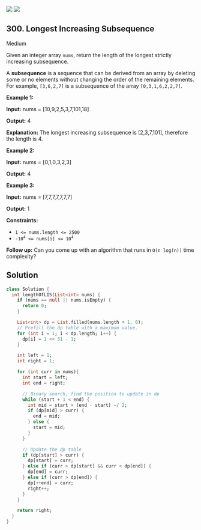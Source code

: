 [![](https://img.shields.io/github/stars/javadev/LeetCode-in-All?label=Stars&style=flat-square)](https://github.com/javadev/LeetCode-in-All)
[![](https://img.shields.io/github/forks/javadev/LeetCode-in-All?label=Fork%20me%20on%20GitHub%20&style=flat-square)](https://github.com/javadev/LeetCode-in-All/fork)

## 300\. Longest Increasing Subsequence

Medium

Given an integer array `nums`, return the length of the longest strictly increasing subsequence.

A **subsequence** is a sequence that can be derived from an array by deleting some or no elements without changing the order of the remaining elements. For example, `[3,6,2,7]` is a subsequence of the array `[0,3,1,6,2,2,7]`.

**Example 1:**

**Input:** nums = [10,9,2,5,3,7,101,18]

**Output:** 4

**Explanation:** The longest increasing subsequence is [2,3,7,101], therefore the length is 4.

**Example 2:**

**Input:** nums = [0,1,0,3,2,3]

**Output:** 4

**Example 3:**

**Input:** nums = [7,7,7,7,7,7,7]

**Output:** 1

**Constraints:**

*   `1 <= nums.length <= 2500`
*   <code>-10<sup>4</sup> <= nums[i] <= 10<sup>4</sup></code>

**Follow up:** Can you come up with an algorithm that runs in `O(n log(n))` time complexity?

## Solution

```dart
class Solution {
  int lengthOfLIS(List<int> nums) {
    if (nums == null || nums.isEmpty) {
      return 0;
    }

    List<int> dp = List.filled(nums.length + 1, 0);
    // Prefill the dp table with a maximum value.
    for (int i = 1; i < dp.length; i++) {
      dp[i] = 1 << 31 - 1;
    }

    int left = 1;
    int right = 1;

    for (int curr in nums){
      int start = left;
      int end = right;

      // Binary search, find the position to update in dp
      while (start + 1 < end) {
        int mid = start + (end - start) ~/ 2;
        if (dp[mid] > curr) {
          end = mid;
        } else {
          start = mid;
        }
      }

      // Update the dp table
      if (dp[start] > curr) {
        dp[start] = curr;
      } else if (curr > dp[start] && curr < dp[end]) {
        dp[end] = curr;
      } else if (curr > dp[end]) {
        dp[++end] = curr;
        right++;
      }
    }

    return right;
  }
}
```